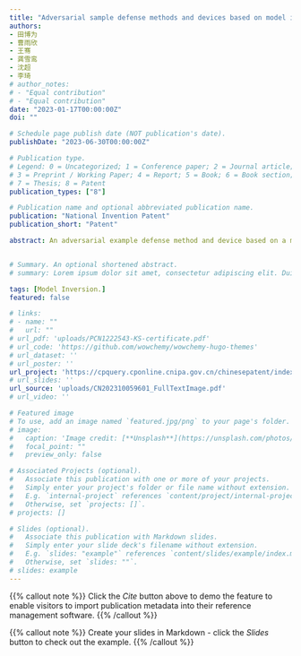 ```yaml
---
title: "Adversarial sample defense methods and devices based on model inversion methods 基于模型反演方法的对抗样本防御方法和设备"
authors:
- 田博为
- 曹雨欣
- 王骞
- 龚雪鸾
- 沈超
- 李琦
# author_notes:
# - "Equal contribution"
# - "Equal contribution"
date: "2023-01-17T00:00:00Z"
doi: ""

# Schedule page publish date (NOT publication's date).
publishDate: "2023-06-30T00:00:00Z"

# Publication type.
# Legend: 0 = Uncategorized; 1 = Conference paper; 2 = Journal article;
# 3 = Preprint / Working Paper; 4 = Report; 5 = Book; 6 = Book section;
# 7 = Thesis; 8 = Patent
publication_types: ["8"]

# Publication name and optional abbreviated publication name.
publication: "National Invention Patent"
publication_short: "Patent"

abstract: An adversarial example defense method and device based on a model inversion method are disclosed. In order to solve the problem of lacking a low-cost and efficient adversarial example defense method in the field of deep neural network security, a model inversion mechanism based on a StyleGAN generator is proposed to realize an adversarial example defense method. Through the in-depth analysis of the generator StyleGAN, this paper proposes enhanced information training and improved proAdaIN, which is innovativly applied to the feature generation scheme of the adversarial example defense system. By adding noise, feature decoupling, and using conflict semantics to distinguish real samples from adversarial samples, this paper proposes a novel feature generation scheme for the adversarial example defense system. It solves the problems of high cost, low efficiency and poor defense effect in traditional defense schemes.  本发明公开的基于模型反演方法的对抗样本防御方法和设备，为了解决深度神经网络安全领域中缺少低成本、高效的对抗样本防御方法的问题，提出了一种基于StyleGAN生成器的模型反演机制实现对抗样本防御方法。通过对生成器StyleGAN的深入分析，提出强化信息训练和改进的proAdaIN，将其创新性地应用到对抗样本防御系统的特征生成方案中，并通过添加噪声、特征解耦、利用冲突语义区分真实样本和对抗样本，解决了传统防御方案中成本高、效率低、防御效果差等问题。


# Summary. An optional shortened abstract.
# summary: Lorem ipsum dolor sit amet, consectetur adipiscing elit. Duis posuere tellus ac convallis placerat. Proin tincidunt magna sed ex sollicitudin condimentum.

tags: [Model Inversion.]
featured: false

# links:
# - name: ""
#   url: ""
# url_pdf: 'uploads/PCN1222543-KS-certificate.pdf'
# url_code: 'https://github.com/wowchemy/wowchemy-hugo-themes'
# url_dataset: ''
# url_poster: ''
url_project: 'https://cpquery.cponline.cnipa.gov.cn/chinesepatent/index'
# url_slides: ''
url_source: 'uploads/CN202310059601_FullTextImage.pdf'
# url_video: ''

# Featured image
# To use, add an image named `featured.jpg/png` to your page's folder. 
# image:
#   caption: 'Image credit: [**Unsplash**](https://unsplash.com/photos/jdD8gXaTZsc)'
#   focal_point: ""
#   preview_only: false

# Associated Projects (optional).
#   Associate this publication with one or more of your projects.
#   Simply enter your project's folder or file name without extension.
#   E.g. `internal-project` references `content/project/internal-project/index.md`.
#   Otherwise, set `projects: []`.
# projects: []

# Slides (optional).
#   Associate this publication with Markdown slides.
#   Simply enter your slide deck's filename without extension.
#   E.g. `slides: "example"` references `content/slides/example/index.md`.
#   Otherwise, set `slides: ""`.
# slides: example
---
```


{{% callout note %}}
Click the *Cite* button above to demo the feature to enable visitors to import publication metadata into their reference management software.
{{% /callout %}}

{{% callout note %}}
Create your slides in Markdown - click the *Slides* button to check out the example.
{{% /callout %}}

<!-- Supplementary notes can be added here, including [code, math, and images](https://wowchemy.com/docs/writing-markdown-latex/). -->
